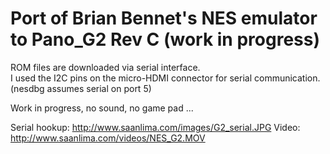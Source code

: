 # Port of Brian Bennet's NES emulator to Pano_G2 Rev C (work in progress)

ROM files are downloaded via serial interface.  
I used the I2C pins on the micro-HDMI connector for serial communication.
(nesdbg assumes serial on port 5)

Work in progress, no sound, no game pad ...

Serial hookup: http://www.saanlima.com/images/G2_serial.JPG
Video: http://www.saanlima.com/videos/NES_G2.MOV